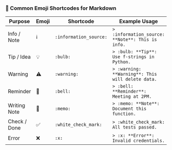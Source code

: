 ### 📌 Common Emoji Shortcodes for Markdown

| Purpose      | Emoji | Shortcode              | Example Usage                                       |
|--------------|--------|------------------------|------------------------------------------------------|
| Info / Note  | ℹ️     | `:information_source:` | `> :information_source: **Note**: This is info.`     |
| Tip / Idea   | 💡     | `:bulb:`               | `> :bulb: **Tip**: Use f-strings in Python.`         |
| Warning      | ⚠️     | `:warning:`            | `> :warning: **Warning**: This will delete data.`    |
| Reminder     | 🔔     | `:bell:`               | `> :bell: **Reminder**: Meeting at 2PM.`             |
| Writing Note | 📝     | `:memo:`               | `> :memo: **Note**: Document this function.`         |
| Check / Done | ✅     | `:white_check_mark:`   | `> :white_check_mark: All tests passed.`            |
| Error        | ❌     | `:x:`                  | `> :x: **Error**: Invalid credentials.`              |
